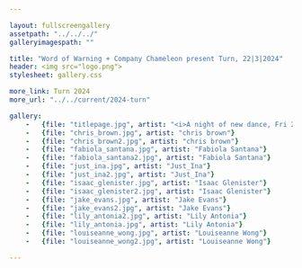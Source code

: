 ```yaml
---

layout: fullscreengallery
assetpath: "../../../"
galleryimagespath: ""

title: "Word of Warning + Company Chameleon present Turn, 22|3|2024"
header: <img src="logo.png">
stylesheet: gallery.css

more_link: Turn 2024
more_url: "../../current/2024-turn"

gallery:
    -   {file: "titlepage.jpg", artist: "<i>A night of new dance, Fri 22 Mar 2024</i> · Lisa Chearles by Burke Raby"}
    -   {file: "chris_brown.jpg", artist: "chris brown"}
    -   {file: "chris_brown2.jpg", artist: "chris brown"}
    -   {file: "fabiola_santana.jpg", artist: "Fabiola Santana"}
    -   {file: "fabiola_santana2.jpg", artist: "Fabiola Santana"}
    -   {file: "just_ina.jpg", artist: "Just_Ina"}
    -   {file: "just_ina2.jpg", artist: "Just_Ina"}
    -   {file: "isaac_glenister.jpg", artist: "Isaac Glenister"}
    -   {file: "isaac_glenister2.jpg", artist: "Isaac Glenister"}
    -   {file: "jake_evans.jpg", artist: "Jake Evans"}
    -   {file: "jake_evans2.jpg", artist: "Jake Evans"}
    -   {file: "lily_antonia2.jpg", artist: "Lily Antonia"}
    -   {file: "lily_antonia.jpg", artist: "Lily Antonia"}
    -   {file: "louiseanne_wong.jpg", artist: "Louiseanne Wong"}
    -   {file: "louiseanne_wong2.jpg", artist: "Louiseanne Wong"}

---
```


